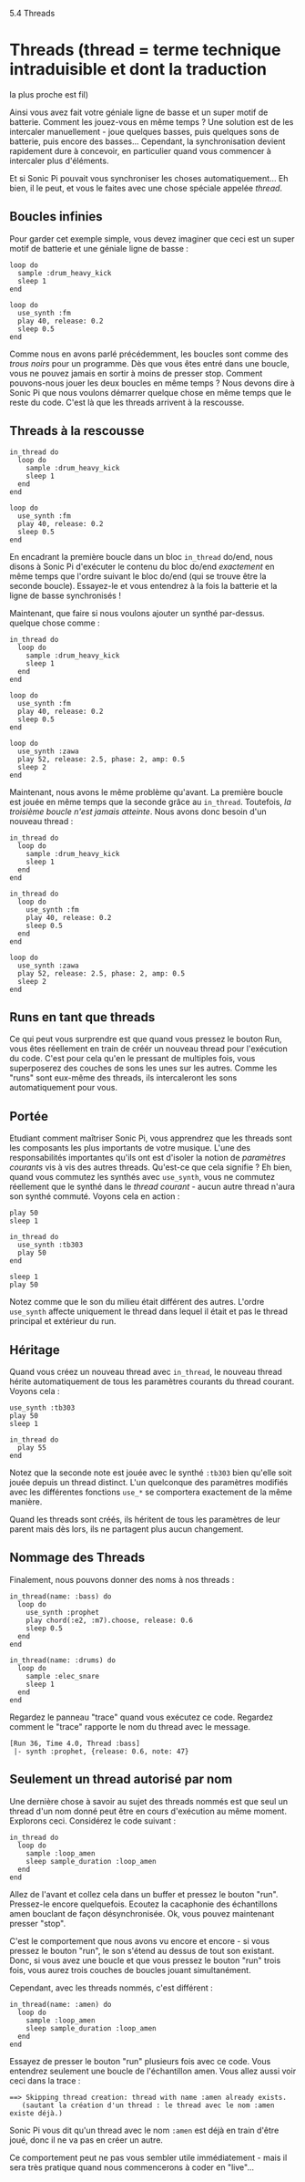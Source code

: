 5.4 Threads

# Threads (thread = terme technique intraduisible et dont la traduction 
la plus proche est fil)

Ainsi vous avez fait votre géniale ligne de basse et un super motif de 
batterie. Comment les jouez-vous en même temps ? Une solution est de 
les intercaler manuellement - joue quelques basses, puis quelques sons de 
batterie, puis encore des basses... Cependant, la synchronisation 
devient rapidement dure à concevoir, en particulier quand vous 
commencer à intercaler plus d'éléments.

Et si Sonic Pi pouvait vous synchroniser les choses automatiquement... 
Eh bien, il le peut, et vous le faites avec une chose spéciale appelée 
*thread*.

## Boucles infinies

Pour garder cet exemple simple, vous devez imaginer que ceci est un 
super motif de batterie et une géniale ligne de basse :

```
loop do
  sample :drum_heavy_kick
  sleep 1
end

loop do
  use_synth :fm
  play 40, release: 0.2
  sleep 0.5
end
```

Comme nous en avons parlé précédemment, les boucles sont comme des 
*trous noirs* pour un programme. Dès que vous êtes entré dans une 
boucle, vous ne pouvez jamais en sortir à moins de presser stop. 
Comment pouvons-nous jouer les deux boucles en même temps ? Nous devons 
dire à Sonic Pi que nous voulons démarrer quelque chose en même temps 
que le reste du code. C'est là que les threads arrivent à la rescousse.

## Threads à la rescousse

```
in_thread do
  loop do
    sample :drum_heavy_kick
    sleep 1
  end
end

loop do
  use_synth :fm
  play 40, release: 0.2
  sleep 0.5
end
```

En encadrant la première boucle dans un bloc `in_thread` do/end, nous 
disons à Sonic Pi d'exécuter le contenu du bloc do/end *exactement* 
en même temps que l'ordre suivant le bloc do/end (qui se trouve être 
la seconde boucle). Essayez-le et vous entendrez à la fois la batterie 
et la ligne de basse synchronisés !

Maintenant, que faire si nous voulons ajouter un synthé par-dessus. 
quelque chose comme :

```
in_thread do
  loop do
    sample :drum_heavy_kick
    sleep 1
  end
end

loop do
  use_synth :fm
  play 40, release: 0.2
  sleep 0.5
end

loop do
  use_synth :zawa
  play 52, release: 2.5, phase: 2, amp: 0.5
  sleep 2
end
```

Maintenant, nous avons le même problème qu'avant. La première boucle 
est jouée en même temps que la seconde grâce au `in_thread`. 
Toutefois, *la troisième boucle n'est jamais atteinte*. Nous avons donc 
besoin d'un nouveau thread :

```
in_thread do
  loop do
    sample :drum_heavy_kick
    sleep 1
  end
end

in_thread do
  loop do
    use_synth :fm
    play 40, release: 0.2
    sleep 0.5
  end
end

loop do
  use_synth :zawa
  play 52, release: 2.5, phase: 2, amp: 0.5
  sleep 2
end
```

## Runs en tant que threads

Ce qui peut vous surprendre est que quand vous pressez le bouton Run, 
vous êtes réellement en train de créér un nouveau thread pour 
l'exécution du code. C'est pour cela qu'en le pressant de 
multiples fois, vous superposerez des couches de sons les unes sur les 
autres. Comme les "runs" sont eux-même des threads, ils intercaleront 
les sons automatiquement pour vous.

## Portée

Etudiant comment maîtriser Sonic Pi, vous apprendrez que les threads 
sont les composants les plus importants de votre musique. 
L'une des responsabilités importantes qu'ils ont est d'isoler la notion 
de *paramètres courants* vis à vis des autres threads. Qu'est-ce que 
cela signifie ? Eh bien, quand vous commutez les synthés avec `use_synth`, 
vous ne commutez réellement que le synthé dans le *thread courant* - 
aucun autre thread n'aura son synthé commuté. Voyons cela en action :

```
play 50
sleep 1

in_thread do
  use_synth :tb303
  play 50
end

sleep 1
play 50

```

Notez comme que le son du milieu était différent des autres. L'ordre 
`use_synth` affecte uniquement le thread dans lequel il était et pas le 
thread principal et extérieur du run.

## Héritage 

Quand vous créez un nouveau thread avec `in_thread`, le nouveau thread 
hérite automatiquement de tous les paramètres courants du thread 
courant. Voyons cela :

```
use_synth :tb303
play 50
sleep 1

in_thread do
  play 55
end
```

Notez que la seconde note est jouée avec le synthé `:tb303` bien 
qu'elle soit jouée depuis un thread distinct. L'un quelconque des 
paramètres modifiés avec les différentes fonctions `use_*` se 
comportera exactement de la même manière.

Quand les threads sont créés, ils héritent de tous les paramètres de 
leur parent mais dès lors, ils ne partagent plus aucun changement.

## Nommage des Threads

Finalement, nous pouvons donner des noms à nos threads :

```
in_thread(name: :bass) do
  loop do
    use_synth :prophet
    play chord(:e2, :m7).choose, release: 0.6
    sleep 0.5
  end
end

in_thread(name: :drums) do
  loop do
    sample :elec_snare
    sleep 1
  end
end
```

Regardez le panneau "trace" quand vous exécutez ce code. Regardez comment 
le "trace" rapporte le nom du thread avec le message.

```
[Run 36, Time 4.0, Thread :bass]
 |- synth :prophet, {release: 0.6, note: 47}
```

## Seulement un thread autorisé par nom

Une dernière chose à savoir au sujet des threads nommés est que 
seul un thread d'un nom donné peut être en cours d'exécution au 
même moment. Explorons ceci. Considérez le code suivant :

```
in_thread do
  loop do
    sample :loop_amen
    sleep sample_duration :loop_amen
  end
end
```

Allez de l'avant et collez cela dans un buffer et pressez le 
bouton "run". Pressez-le encore quelquefois. Ecoutez la cacaphonie des 
échantillons amen bouclant de façon désynchronisée. Ok, vous pouvez 
maintenant presser "stop".

C'est le comportement que nous avons vu encore et encore - si vous 
pressez le bouton "run", le son s'étend au dessus de tout son existant. 
Donc, si vous avez une boucle et que vous pressez le bouton "run" trois 
fois, vous aurez trois couches de boucles jouant simultanément. 

Cependant, avec les threads nommés, c'est différent :

```
in_thread(name: :amen) do
  loop do
    sample :loop_amen
    sleep sample_duration :loop_amen
  end
end
```

Essayez de presser le bouton "run" plusieurs fois avec ce code. Vous 
entendrez seulement une boucle de l'échantillon amen. Vous allez aussi 
voir ceci dans la trace :

```
==> Skipping thread creation: thread with name :amen already exists.
   (sautant la création d'un thread : le thread avec le nom :amen existe déjà.)
```

Sonic Pi vous dit qu'un thread avec le nom `:amen` est déjà en train 
d'être joué, donc il ne va pas en créer un autre.

Ce comportement peut ne pas vous sembler utile immédiatement - mais il 
sera très pratique quand nous commencerons à coder en "live"...
